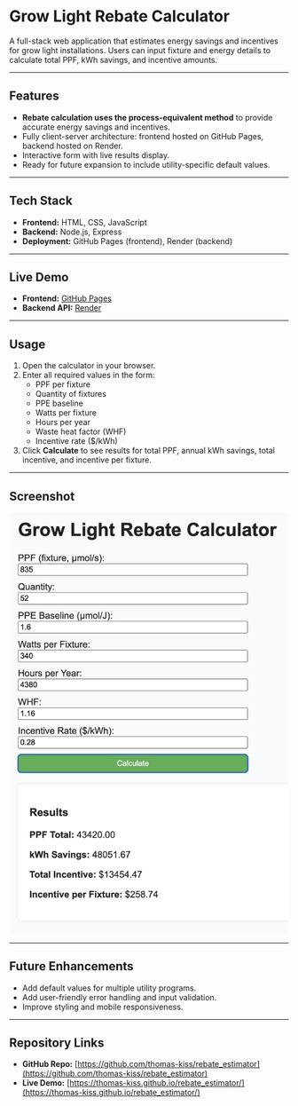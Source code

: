 # Grow Light Rebate Calculator

A full-stack web application that estimates energy savings and incentives for grow light installations. Users can input fixture and energy details to calculate total PPF, kWh savings, and incentive amounts.

---

## Features

- **Rebate calculation uses the process-equivalent method** to provide accurate energy savings and incentives.  
- Fully client-server architecture: frontend hosted on GitHub Pages, backend hosted on Render.  
- Interactive form with live results display.  
- Ready for future expansion to include utility-specific default values.

---

## Tech Stack

- **Frontend:** HTML, CSS, JavaScript  
- **Backend:** Node.js, Express  
- **Deployment:** GitHub Pages (frontend), Render (backend)

---

## Live Demo

- **Frontend:** [GitHub Pages](https://thomas-kiss.github.io/rebate_estimator/)  
- **Backend API:** [Render](https://rebate-estimator.onrender.com)

---

## Usage

1. Open the calculator in your browser.  
2. Enter all required values in the form:
   - PPF per fixture
   - Quantity of fixtures
   - PPE baseline
   - Watts per fixture
   - Hours per year
   - Waste heat factor (WHF)
   - Incentive rate ($/kWh)  
3. Click **Calculate** to see results for total PPF, annual kWh savings, total incentive, and incentive per fixture.

---

## Screenshot

![Calculator Screenshot](screenshot.png)

---

## Future Enhancements

- Add default values for multiple utility programs.  
- Add user-friendly error handling and input validation.  
- Improve styling and mobile responsiveness.

---

## Repository Links

- **GitHub Repo:** [https://github.com/thomas-kiss/rebate_estimator](https://github.com/thomas-kiss/rebate_estimator)  
- **Live Demo:** [https://thomas-kiss.github.io/rebate_estimator/](https://thomas-kiss.github.io/rebate_estimator/)
